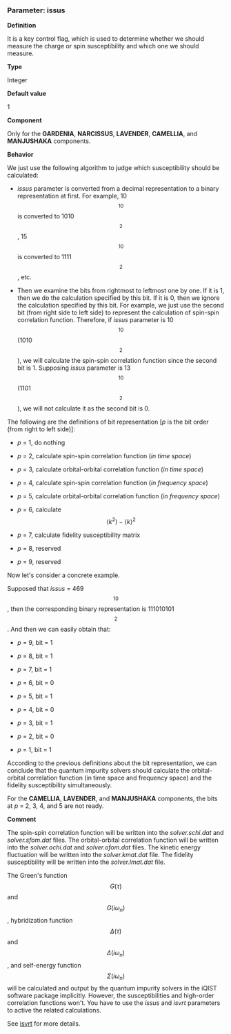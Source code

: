 ### Parameter: issus

**Definition**

It is a key control flag, which is used to determine whether we should measure the charge or spin susceptibility and which one we should measure.

**Type**

Integer

**Default value**

1

**Component**

Only for the **GARDENIA**, **NARCISSUS**, **LAVENDER**, **CAMELLIA**, and **MANJUSHAKA** components.

**Behavior**

We just use the following algorithm to judge which susceptibility should be calculated:

* *issus* parameter is converted from a decimal representation to a binary representation at first. For example, 10$$_{10}$$ is converted to 1010$$_{2}$$, 15$$_{10}$$ is converted to 1111$$_{2}$$, etc.

* Then we examine the bits from rightmost to leftmost one by one. If it is 1, then we do the calculation specified by this bit. If it is 0, then we ignore the calculation specified by this bit. For example, we just use the second bit (from right side to left side) to represent the calculation of spin-spin correlation function. Therefore, if *issus* parameter is 10$$_{10}$$ (1010$$_{2}$$), we will calculate the spin-spin correlation function since the second bit is 1. Supposing *issus* parameter is 13$$_{10}$$ (1101$$_{2}$$), we will not calculate it as the second bit is 0.

The following are the definitions of bit representation [*p* is the bit order (from right to left side)]:

* *p* = 1, do nothing

* *p* = 2, calculate spin-spin correlation function (*in time space*)

* *p* = 3, calculate orbital-orbital correlation function (*in time space*)

* *p* = 4, calculate spin-spin correlation function (*in frequency space*)

* *p* = 5, calculate orbital-orbital correlation function (*in frequency space*)

* *p* = 6, calculate $$\langle k^2 \rangle - \langle k \rangle^2$$

* *p* = 7, calculate fidelity susceptibility matrix

* *p* = 8, reserved

* *p* = 9, reserved

Now let's consider a concrete example.

Supposed that *issus* =  469$$_{10}$$, then the corresponding binary representation is 111010101$$_{2}$$. And then we can easily obtain that:

* *p* = 9, bit = 1

* *p* = 8, bit = 1

* *p* = 7, bit = 1

* *p* = 6, bit = 0

* *p* = 5, bit = 1

* *p* = 4, bit = 0

* *p* = 3, bit = 1

* *p* = 2, bit = 0

* *p* = 1, bit = 1

According to the previous definitions about the bit representation, we can conclude that the quantum impurity solvers should calculate the orbital-orbital correlation function (in time space and frequency space) and the fidelity susceptibility simultaneously.

For the **CAMELLIA**, **LAVENDER**, and **MANJUSHAKA** components, the bits at *p* = 2, 3, 4, and 5 are not ready.

**Comment**

The spin-spin correlation function will be written into the *solver.schi.dat* and *solver.sfom.dat* files. The orbital-orbital correlation function will be written into the *solver.ochi.dat* and *solver.ofom.dat* files. The kinetic energy fluctuation will be written into the *solver.kmat.dat* file. The fidelity susceptibility will be written into the *solver.lmat.dat* file.

The Green's function $$G(\tau)$$ and $$G(i\omega_n)$$, hybridization function $$\Delta(\tau)$$ and $$\Delta(i\omega_n)$$, and self-energy function $$\Sigma(i\omega_n)$$ will be calculated and output by the quantum impurity solvers in the iQIST software package implicitly. However, the susceptibilities and high-order correlation functions won't. You have to use the *issus* and *isvrt* parameters to active the related calculations.

See [isvrt](p_isvrt.md) for more details.